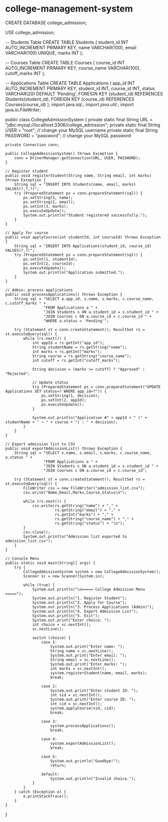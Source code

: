 # college-management-system
CREATE DATABASE college_admission;

USE college_admission;

-- Students Table
CREATE TABLE Students (
    student_id INT AUTO_INCREMENT PRIMARY KEY,
    name VARCHAR(100),
    email VARCHAR(100) UNIQUE,
    marks INT
);

-- Courses Table
CREATE TABLE Courses (
    course_id INT AUTO_INCREMENT PRIMARY KEY,
    course_name VARCHAR(100),
    cutoff_marks INT
);

-- Applications Table
CREATE TABLE Applications (
    app_id INT AUTO_INCREMENT PRIMARY KEY,
    student_id INT,
    course_id INT,
    status VARCHAR(20) DEFAULT 'Pending',
    FOREIGN KEY (student_id) REFERENCES Students(student_id),
    FOREIGN KEY (course_id) REFERENCES Courses(course_id)
);
import java.sql.*;
import java.util.*;
import java.io.FileWriter;

public class CollegeAdmissionSystem {
    private static final String URL = "jdbc:mysql://localhost:3306/college_admission";
    private static final String USER = "root";  // change your MySQL username
    private static final String PASSWORD = "password"; // change your MySQL password

    private Connection conn;

    public CollegeAdmissionSystem() throws Exception {
        conn = DriverManager.getConnection(URL, USER, PASSWORD);
    }

    // Register student
    public void registerStudent(String name, String email, int marks) throws Exception {
        String sql = "INSERT INTO Students(name, email, marks) VALUES(?,?,?)";
        try (PreparedStatement ps = conn.prepareStatement(sql)) {
            ps.setString(1, name);
            ps.setString(2, email);
            ps.setInt(3, marks);
            ps.executeUpdate();
            System.out.println("Student registered successfully.");
        }
    }

    // Apply for course
    public void applyCourse(int studentId, int courseId) throws Exception {
        String sql = "INSERT INTO Applications(student_id, course_id) VALUES(?,?)";
        try (PreparedStatement ps = conn.prepareStatement(sql)) {
            ps.setInt(1, studentId);
            ps.setInt(2, courseId);
            ps.executeUpdate();
            System.out.println("Application submitted.");
        }
    }

    // Admin: process applications
    public void processApplications() throws Exception {
        String sql = "SELECT a.app_id, s.name, s.marks, c.course_name, c.cutoff_marks " +
                     "FROM Applications a " +
                     "JOIN Students s ON a.student_id = s.student_id " +
                     "JOIN Courses c ON a.course_id = c.course_id " +
                     "WHERE a.status = 'Pending'";

        try (Statement st = conn.createStatement(); ResultSet rs = st.executeQuery(sql)) {
            while (rs.next()) {
                int appId = rs.getInt("app_id");
                String studentName = rs.getString("name");
                int marks = rs.getInt("marks");
                String course = rs.getString("course_name");
                int cutoff = rs.getInt("cutoff_marks");

                String decision = (marks >= cutoff) ? "Approved" : "Rejected";

                // Update status
                try (PreparedStatement ps = conn.prepareStatement("UPDATE Applications SET status=? WHERE app_id=?")) {
                    ps.setString(1, decision);
                    ps.setInt(2, appId);
                    ps.executeUpdate();
                }

                System.out.println("Application #" + appId + " (" + studentName + " → " + course + ") : " + decision);
            }
        }
    }

    // Export admission list to CSV
    public void exportAdmissionList() throws Exception {
        String sql = "SELECT s.name, s.email, s.marks, c.course_name, a.status " +
                     "FROM Applications a " +
                     "JOIN Students s ON a.student_id = s.student_id " +
                     "JOIN Courses c ON a.course_id = c.course_id";

        try (Statement st = conn.createStatement(); ResultSet rs = st.executeQuery(sql)) {
            FileWriter csv = new FileWriter("admission_list.csv");
            csv.write("Name,Email,Marks,Course,Status\n");

            while (rs.next()) {
                csv.write(rs.getString("name") + "," +
                          rs.getString("email") + "," +
                          rs.getInt("marks") + "," +
                          rs.getString("course_name") + "," +
                          rs.getString("status") + "\n");
            }
            csv.close();
            System.out.println("Admission list exported to admission_list.csv");
        }
    }

    // Console Menu
    public static void main(String[] args) {
        try {
            CollegeAdmissionSystem system = new CollegeAdmissionSystem();
            Scanner sc = new Scanner(System.in);

            while (true) {
                System.out.println("\n===== College Admission Menu =====");
                System.out.println("1. Register Student");
                System.out.println("2. Apply for Course");
                System.out.println("3. Process Applications (Admin)");
                System.out.println("4. Export Admission List");
                System.out.println("5. Exit");
                System.out.print("Enter choice: ");
                int choice = sc.nextInt();
                sc.nextLine();

                switch (choice) {
                    case 1:
                        System.out.print("Enter name: ");
                        String name = sc.nextLine();
                        System.out.print("Enter email: ");
                        String email = sc.nextLine();
                        System.out.print("Enter marks: ");
                        int marks = sc.nextInt();
                        system.registerStudent(name, email, marks);
                        break;

                    case 2:
                        System.out.print("Enter student ID: ");
                        int sid = sc.nextInt();
                        System.out.print("Enter course ID: ");
                        int cid = sc.nextInt();
                        system.applyCourse(sid, cid);
                        break;

                    case 3:
                        system.processApplications();
                        break;

                    case 4:
                        system.exportAdmissionList();
                        break;

                    case 5:
                        System.out.println("Goodbye!");
                        return;

                    default:
                        System.out.println("Invalid choice.");
                }
            }
        } catch (Exception e) {
            e.printStackTrace();
        }
    }
}
